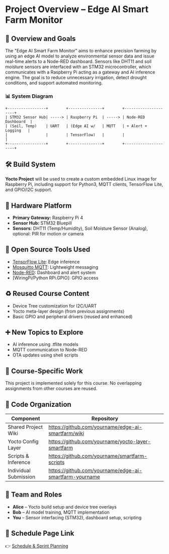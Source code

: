 
# Project Overview – Edge AI Smart Farm Monitor

## 🌟 Overview and Goals

The "Edge AI Smart Farm Monitor" aims to enhance precision farming by using an edge AI model to analyze environmental sensor data and issue real-time alerts to a Node-RED dashboard. Sensors like DHT11 and soil moisture sensors are interfaced with an STM32 microcontroller, which communicates with a Raspberry Pi acting as a gateway and AI inference engine. The goal is to reduce unnecessary irrigation, detect drought conditions, and support automated monitoring.

### 📊 System Diagram
```
+-----------------+        +---------------+        +---------------------+
| STM32 Sensor Hub| -----> | Raspberry Pi  | -----> | Node-RED Dashboard  |
| (Soil, Temp)    | UART   | (Edge AI w/   | MQTT   | + Alert + Logging   |
|                 |        | TensorFlow)   |        |                     |
+-----------------+        +---------------+        +---------------------+
```

## 🛠️ Build System
**Yocto Project** will be used to create a custom embedded Linux image for Raspberry Pi, including support for Python3, MQTT clients, TensorFlow Lite, and GPIO/I2C support.

## 🧰 Hardware Platform
- **Primary Gateway:** Raspberry Pi 4
- **Sensor Hub:** STM32 Bluepill
- **Sensors:** DHT11 (Temp/Humidity), Soil Moisture Sensor (Analog), optional: PIR for motion or camera

## 🧩 Open Source Tools Used
- [TensorFlow Lite](https://www.tensorflow.org/lite): Edge inference
- [Mosquitto MQTT](https://mosquitto.org/): Lightweight messaging
- [Node-RED](https://nodered.org/): Dashboard and alert system
- [WiringPi/Python RPi.GPIO]: GPIO access

## ♻️ Reused Course Content
- Device Tree customization for I2C/UART
- Yocto meta-layer design (from previous assignments)
- Basic GPIO and peripheral drivers (reused and enhanced)

## ➕ New Topics to Explore
- AI inference using .tflite models
- MQTT communication to Node-RED
- OTA updates using shell scripts

## 🧾 Course-Specific Work
This project is implemented solely for this course. No overlapping assignments from other courses are reused.

## 📁 Code Organization
| Component            | Repository                                              |
|----------------------|----------------------------------------------------------|
| Shared Project Wiki  | https://github.com/yourname/edge-ai-smartfarm/wiki     |
| Yocto Config Layer   | https://github.com/yourname/yocto-layer-smartfarm      |
| Scripts & Inference  | https://github.com/yourname/smartfarm-scripts          |
| Individual Submission| https://github.com/yourname/edge-ai-smartfarm-yourname |

## 👥 Team and Roles
- **Alice** – Yocto build setup and device tree overlays  
- **Bob** – AI model training, MQTT implementation  
- **You** – Sensor interfacing (STM32), dashboard setup, scripting

## 📅 Schedule Page Link
👉 [Schedule & Sprint Planning](https://github.com/yourname/edge-ai-smartfarm/wiki/Schedule)

